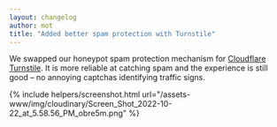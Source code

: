 ```yaml
---
layout: changelog
author: mot
title: "Added better spam protection with Turnstile"
---
```


We swapped our honeypot spam protection mechanism for [Cloudflare Turnstile](https://blog.cloudflare.com/turnstile-private-captcha-alternative/). It is more reliable at catching spam and the experience is still good – no annoying captchas identifying traffic signs. 

{% include helpers/screenshot.html url="/assets-www/img/cloudinary/Screen_Shot_2022-10-22_at_5.58.56_PM_obre5m.png" %}
